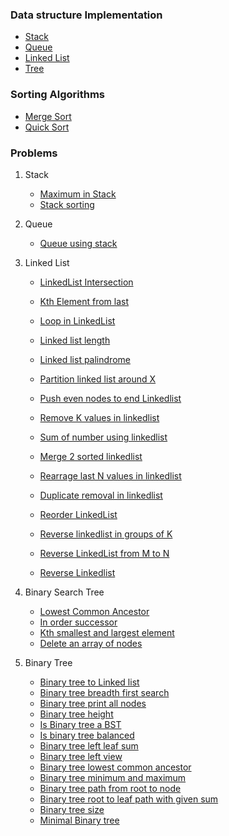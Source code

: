 ### Data structure Implementation
   * [Stack](https://github.com/abnair24/DSandAlgos/tree/master/src/main/java/com/abn/dsalgos/ds/stack)
   * [Queue](https://github.com/abnair24/DSandAlgos/tree/master/src/main/java/com/abn/dsalgos/ds/queue)
   * [Linked List](https://github.com/abnair24/DSandAlgos/tree/master/src/main/java/com/abn/dsalgos/ds/linkedList)
   * [Tree](https://github.com/abnair24/DSandAlgos/tree/master/src/main/java/com/abn/dsalgos/ds/binaryTree)
   
### Sorting Algorithms
   * [Merge Sort](https://github.com/abnair24/DSandAlgos/blob/master/src/main/java/com/abn/dsalgos/sortAlgos/MergeSort.java)
   * [Quick Sort](https://github.com/abnair24/DSandAlgos/blob/master/src/main/java/com/abn/dsalgos/sortAlgos/QuickSort.java)
   
### Problems
   1. Stack
        * [Maximum in Stack](https://github.com/abnair24/DSandAlgos/blob/master/src/main/java/com/abn/dsalgos/challenges/stack/MaxStack.java)
        * [Stack sorting](https://github.com/abnair24/DSandAlgos/blob/master/src/main/java/com/abn/dsalgos/challenges/stack/SortStack.java)
   
   2. Queue
        * [Queue using stack](https://github.com/abnair24/DSandAlgos/blob/master/src/main/java/com/abn/dsalgos/challenges/queue/QueueWithTwoStacks.java)
        
   3. Linked List
        * [LinkedList Intersection](https://github.com/abnair24/DSandAlgos/blob/master/src/main/java/com/abn/dsalgos/challenges/linkedList/IntersectionPointOfLinkedList.java)
        * [Kth Element from last](https://github.com/abnair24/DSandAlgos/blob/master/src/main/java/com/abn/dsalgos/challenges/linkedList/KthFromLastLinkedList.java)
        * [Loop in LinkedList](https://github.com/abnair24/DSandAlgos/blob/master/src/main/java/com/abn/dsalgos/challenges/linkedList/LinkedListCycle.java)
        
        * [Linked list length](https://github.com/abnair24/DSandAlgos/blob/master/src/main/java/com/abn/dsalgos/challenges/linkedList/LinkedListLength.java)
        * [Linked list palindrome](https://github.com/abnair24/DSandAlgos/blob/master/src/main/java/com/abn/dsalgos/challenges/linkedList/LinkedListPalindrome.java)
        * [Partition linked list around X](https://github.com/abnair24/DSandAlgos/blob/master/src/main/java/com/abn/dsalgos/challenges/linkedList/LinkedListPartitionAroundX.java)
        * [Push even nodes to end Linkedlist](https://github.com/abnair24/DSandAlgos/blob/master/src/main/java/com/abn/dsalgos/challenges/linkedList/LinkedListPushEvenNodesToEnd.java)
        * [Remove K values in linkedlist](https://github.com/abnair24/DSandAlgos/blob/master/src/main/java/com/abn/dsalgos/challenges/linkedList/LinkedListRemoveAllKvalue.java)
        * [Sum of number using linkedlist](https://github.com/abnair24/DSandAlgos/blob/master/src/main/java/com/abn/dsalgos/challenges/linkedList/LinkedListSum.java)
        * [Merge 2 sorted linkedlist](https://github.com/abnair24/DSandAlgos/blob/master/src/main/java/com/abn/dsalgos/challenges/linkedList/MergeSortedLinkedList.java)
        * [Rearrage last N values in linkedlist](https://github.com/abnair24/DSandAlgos/blob/master/src/main/java/com/abn/dsalgos/challenges/linkedList/RearrangeLastN.java)
        * [Duplicate removal in linkedlist](https://github.com/abnair24/DSandAlgos/blob/master/src/main/java/com/abn/dsalgos/challenges/linkedList/RemoveDuplicateLinkedList.java)
        * [Reorder LinkedList](https://github.com/abnair24/DSandAlgos/blob/master/src/main/java/com/abn/dsalgos/challenges/linkedList/ReorderLinkedList.java)
        * [Reverse linkedlist in groups of K](https://github.com/abnair24/DSandAlgos/blob/master/src/main/java/com/abn/dsalgos/challenges/linkedList/ReverseInKGroup.java)
        * [Reverse LinkedList from M to N](https://github.com/abnair24/DSandAlgos/blob/master/src/main/java/com/abn/dsalgos/challenges/linkedList/ReverseLinkedListFromMtoN.java)
        * [Reverse Linkedlist](https://github.com/abnair24/DSandAlgos/blob/master/src/main/java/com/abn/dsalgos/challenges/linkedList/ReverseLinkedListIterative.java)
        
   4. Binary Search Tree
        * [Lowest Common Ancestor](https://github.com/abnair24/DSandAlgos/blob/master/src/main/java/com/abn/dsalgos/challenges/BST/BinarySearchTreeLowestCommonAncestor.java)
        * [In order successor](https://github.com/abnair24/DSandAlgos/blob/master/src/main/java/com/abn/dsalgos/challenges/BST/InOrderSuccessor.java)
        * [Kth smallest and largest element](https://github.com/abnair24/DSandAlgos/blob/master/src/main/java/com/abn/dsalgos/challenges/BST/BinarySearchTreeKthSmallestLargest.java)
        * [Delete an array of nodes](https://github.com/abnair24/DSandAlgos/blob/master/src/main/java/com/abn/dsalgos/challenges/BST/BinarySearchTreeArrayOfNodesDeletion.java)
    
   5. Binary Tree
        * [Binary tree to Linked list](https://github.com/abnair24/DSandAlgos/blob/master/src/main/java/com/abn/dsalgos/challenges/binaryTree/BTtoLinkedListAtDepth.java)
        * [Binary tree breadth first search](https://github.com/abnair24/DSandAlgos/blob/master/src/main/java/com/abn/dsalgos/challenges/binaryTree/BinaryTreeBFS.java)
        * [Binary tree print all nodes](https://github.com/abnair24/DSandAlgos/blob/master/src/main/java/com/abn/dsalgos/challenges/binaryTree/BinaryTreeFullNodes.java)
        * [Binary tree height](https://github.com/abnair24/DSandAlgos/blob/master/src/main/java/com/abn/dsalgos/challenges/binaryTree/BinaryTreeHeight.java)
        * [Is Binary tree a BST](https://github.com/abnair24/DSandAlgos/blob/master/src/main/java/com/abn/dsalgos/challenges/binaryTree/BinaryTreeIsBST.java)
        * [Is binary tree balanced](https://github.com/abnair24/DSandAlgos/blob/master/src/main/java/com/abn/dsalgos/challenges/binaryTree/BinaryTreeIsBalanced.java)
        * [Binary tree left leaf sum](https://github.com/abnair24/DSandAlgos/blob/master/src/main/java/com/abn/dsalgos/challenges/binaryTree/BinaryTreeLeftLeafSum.java)
        * [Binary tree left view](https://github.com/abnair24/DSandAlgos/blob/master/src/main/java/com/abn/dsalgos/challenges/binaryTree/BinaryTreeLeftView.java)
        * [Binary tree lowest common ancestor](https://github.com/abnair24/DSandAlgos/blob/master/src/main/java/com/abn/dsalgos/challenges/binaryTree/BinaryTreeLowestCommonAncestor.java)
        * [Binary tree minimum and maximum](https://github.com/abnair24/DSandAlgos/blob/master/src/main/java/com/abn/dsalgos/challenges/binaryTree/BinaryTreeMinMaxElement.java)
        * [Binary tree path from root to node](https://github.com/abnair24/DSandAlgos/blob/master/src/main/java/com/abn/dsalgos/challenges/binaryTree/BinaryTreePathFromRootToNode2.java)
        * [Binary tree root to leaf path with given sum](https://github.com/abnair24/DSandAlgos/blob/master/src/main/java/com/abn/dsalgos/challenges/binaryTree/BinaryTreeRootToLeafSumPath.java)
        * [Binary tree size](https://github.com/abnair24/DSandAlgos/blob/master/src/main/java/com/abn/dsalgos/challenges/binaryTree/BinaryTreeSize.java)
        * [Minimal Binary tree](https://github.com/abnair24/DSandAlgos/blob/master/src/main/java/com/abn/dsalgos/challenges/binaryTree/MinimalBST.java)
